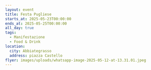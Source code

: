 ```yaml
---
layout: event
title: Festa Pugliese
starts_at: 2025-05-23T00:00:00
ends_at: 2025-05-25T00:00:00
all_day: true
tags:
  - Manifestazione
  - Food & Drink
location:
  city: Abbiategrasso
  address: piazza Castello
flyer: images/uploads/whatsapp-image-2025-05-12-at-13.31.01.jpeg
---
```

